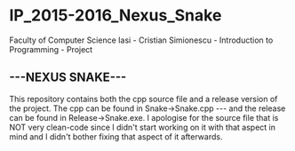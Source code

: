 # IP_2015-2016_Nexus_Snake
Faculty of Computer Science Iasi - Cristian Simionescu - Introduction to Programming - Project

##                                              ---NEXUS SNAKE--- ##
This repository contains both the cpp source file and a release version of the project. 
The cpp can be found in Snake->Snake.cpp --- and the release can be found in Release->Snake.exe.
I apologise for the source file that is NOT very clean-code since I didn't start working on it with that aspect in mind and I didn't bother fixing that aspect of it afterwards.

